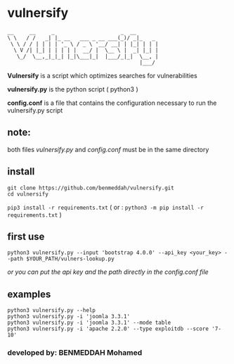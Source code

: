 # vulnersify
```
__     __     _                     _  __
\ \   / /   _| |_ __   ___ _ __ ___(_)/ _|_   _
 \ \ / / | | | | '_ \ / _ \ '__/ __| | |_| | | |
  \ V /| |_| | | | | |  __/ |  \__ \ |  _| |_| |
   \_/  \__,_|_|_| |_|\___|_|  |___/_|_|  \__, |
                                          |___/
```
**Vulnersify** is a script which optimizes searches for vulnerabilities

**vulnersify.py** is the python script ( python3 )

**config.conf** is a file that contains the configuration necessary to run the vulnersify.py script

## note: 
both files *vulnersify.py* and *config.conf* must be in the same directory

## install
```
git clone https://github.com/benmeddah/vulnersify.git
cd vulnersify
```
`pip3 install -r requirements.txt` ( or : `python3 -m pip install -r requirements.txt` )

## first use
```
python3 vulnersify.py --input 'bootstrap 4.0.0' --api_key <your_key> --path $YOUR_PATH/vulners-lookup.py
```
*or you can put the api key and the path directly in the config.conf file*

## examples
```
python3 vulnersify.py --help
python3 vulnersify.py -i 'joomla 3.3.1'
python3 vulnersify.py -i 'joomla 3.3.1' --mode table
python3 vulnersify.py -i 'apache 2.2.0' --type exploitdb --score '7-10'
```
### developed by: BENMEDDAH Mohamed
